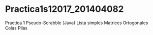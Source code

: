 # Practica1s12017_201404082

Practica 1 Pseudo-Scrabble (Java)
Lista simples
Matrices Ortogonales
Colas
Pilas 
